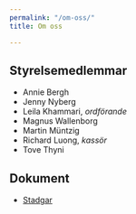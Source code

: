 ```yaml
---
permalink: "/om-oss/"
title: Om oss

---
```

## Styrelsemedlemmar

* Annie Bergh
* Jenny Nyberg
* Leila Khammari, _ordförande_
* Magnus Wallenborg
* Martin Müntzig
* Richard Luong, _kassör_
* Tove Thyni

## Dokument

* [Stadgar](/uploads/2019-stadgar-for-foreningen-first-lego-league-skane.pdf)